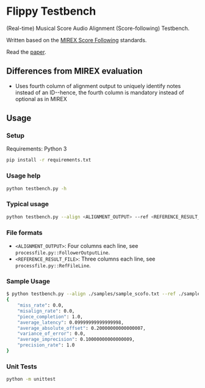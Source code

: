# Flippy Testbench

(Real-time) Musical Score Audio Alignment (Score-following) Testbench.

Written based on the [MIREX Score Following](https://www.music-ir.org/mirex/wiki/2006:Score_Following_Proposal) standards.

Read the [paper](./docs/ISMIR2007_p315_cont.pdf).


## Differences from MIREX evaluation
- Uses fourth column of alignment output to uniquely identify notes instead of an ID--hence, the fourth column is mandatory instead of optional as in MIREX

## Usage

### Setup
Requirements: Python 3
```bash
pip install -r requirements.txt
```

### Usage help
```bash
python testbench.py -h
```

### Typical usage
```bash
python testbench.py --align <ALIGNMENT_OUTPUT> --ref <REFERENCE_RESULT_FILE> (--output <OUTPUT_RESULT_FILE_PATH>)
```

### File formats 
- `<ALIGNMENT_OUTPUT>`: Four columns each line, see `processfile.py::FollowerOutputLine`.
- `<REFERENCE_RESULT_FILE>`: Three columns each line, see `processfile.py::RefFileLine`.

### Sample Usage
```bash
$ python testbench.py --align ./samples/sample_scofo.txt --ref ./samples/sample_ref.txt
{
    "miss_rate": 0.0,
    "misalign_rate": 0.0,
    "piece_completion": 1.0,
    "average_latency": 0.09999999999999998,
    "average_absolute_offset": 0.20000000000000007,
    "variance_of_error": 0.0,
    "average_imprecision": 0.10000000000000009,
    "precision_rate": 1.0
}
```

### Unit Tests 
```bash
python -m unittest
```